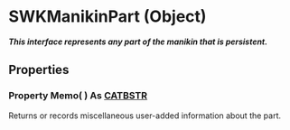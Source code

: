 # SWKManikinPart (Object)

**_This interface represents any part of the manikin that is persistent._**

## Properties

### Property **Memo**( ) As [CATBSTR](../System/typedef_CATBSTR_8129.md)

Returns or records miscellaneous user-added information about the part.
